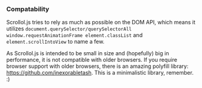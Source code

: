 ### Compatability

Scrollol.js tries to rely as much as possible on the DOM API, which means it utilizes <code>document.querySelector/querySelectorAll</code><code> window.requestAnimationFrame</code><code> element.classList</code> and <code>element.scrollIntoView</code> to name a few.

As Scrollol.js is intended to be small in size and (hopefully) big in performance, it is not compatible with older browsers. If you require browser support with older browsers, there is an amazing polyfill library: https://github.com/inexorabletash. This is a minimalistic library, remember. :)
